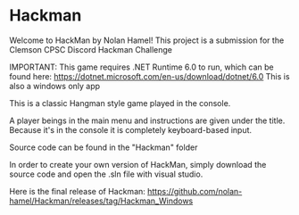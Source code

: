 # Hackman
Welcome to HackMan by Nolan Hamel! This project is a submission for the Clemson CPSC Discord Hackman Challenge

IMPORTANT: This game requires .NET Runtime 6.0 to run, which can be found here: https://dotnet.microsoft.com/en-us/download/dotnet/6.0
This is also a windows only app

This is a classic Hangman style game played in the console.

A player beings in the main menu and instructions are given under the title.
Because it's in the console it is completely keyboard-based input.

Source code can be found in the "Hackman" folder

In order to create your own version of HackMan, simply download the source code and open the .sln file with visual studio.

Here is the final release of Hackman: https://github.com/nolan-hamel/Hackman/releases/tag/Hackman_Windows
